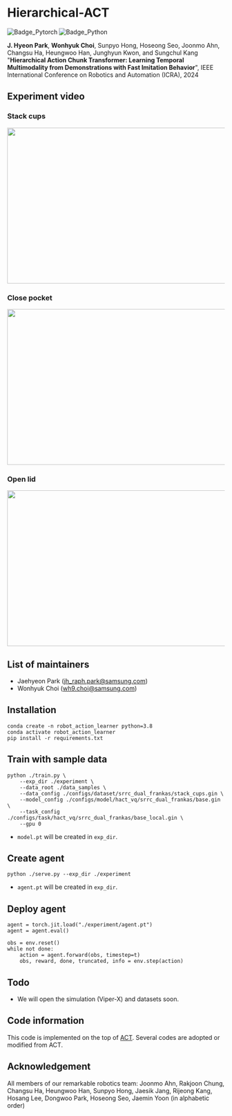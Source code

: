 # Hierarchical-ACT
<img alt="Badge_Pytorch" src ="https://img.shields.io/badge/PyTorch-2.0.0-%23EE4C2C.svg?style=flat-square"/> <img alt="Badge_Python" src ="https://img.shields.io/badge/Python-3.8-3776AB.svg?&style=flat-square"/>

**J. Hyeon Park**, **Wonhyuk Choi**, Sunpyo Hong, Hoseong Seo, Joonmo Ahn, Changsu Ha, Heungwoo Han, Junghyun Kwon, and Sungchul Kang "**Hierarchical Action Chunk Transformer: Learning Temporal Multimodality from Demonstrations with Fast Imitation Behavior**", IEEE International Conference on Robotics and Automation (ICRA), 2024 

## Experiment video
### Stack cups
<img src="./resource/stack_cups.gif" width="640" height="360" />
</br>

### Close pocket
<img src="./resource/close_pocket.gif" width="640" height="360" />
</br>

### Open lid
<img src="./resource/open_lid.gif" width="640" height="360" />
</br>


## List of maintainers
- Jaehyeon Park (jh_raph.park@samsung.com)
- Wonhyuk Choi (wh9.choi@samsung.com)

## Installation
```
conda create -n robot_action_learner python=3.8
conda activate robot_action_learner
pip install -r requirements.txt
```

## Train with sample data
```
python ./train.py \
    --exp_dir ./experiment \
    --data_root ./data_samples \
    --data_config ./configs/dataset/srrc_dual_frankas/stack_cups.gin \
    --model_config ./configs/model/hact_vq/srrc_dual_frankas/base.gin \
    --task_config ./configs/task/hact_vq/srrc_dual_frankas/base_local.gin \
    --gpu 0
```

- ```model.pt``` will be created in ```exp_dir```.

## Create agent
```
python ./serve.py --exp_dir ./experiment
```
- ```agent.pt``` will be created in ```exp_dir```.

## Deploy agent
```
agent = torch.jit.load("./experiment/agent.pt")
agent = agent.eval()

obs = env.reset()
while not done:
    action = agent.forward(obs, timestep=t)
    obs, reward, done, truncated, info = env.step(action)
```

## Todo
- We will open the simulation (Viper-X) and datasets soon.


## Code information
This code is implemented on the top of [ACT](https://github.com/tonyzhaozh/act).
Several codes are adopted or modified from ACT.


## Acknowledgement
All members of our remarkable robotics team: Joonmo Ahn, Rakjoon Chung, Changsu Ha, Heungwoo Han, Sunpyo Hong, Jaesik Jang, Rijeong Kang, Hosang Lee, Dongwoo Park, Hoseong Seo, Jaemin Yoon (in alphabetic order)

